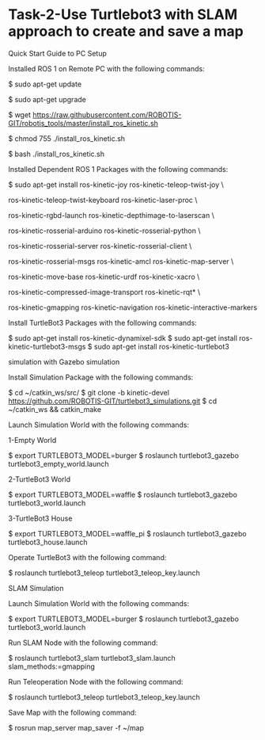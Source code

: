# Task-2-Use Turtlebot3 with SLAM approach to create and save a map

Quick Start Guide to PC Setup 

Installed ROS 1 on Remote PC with the following commands:

$ sudo apt-get update

$ sudo apt-get upgrade

$ wget https://raw.githubusercontent.com/ROBOTIS-GIT/robotis_tools/master/install_ros_kinetic.sh

$ chmod 755 ./install_ros_kinetic.sh 

$ bash ./install_ros_kinetic.sh

Installed Dependent ROS 1 Packages with the following commands:

$ sudo apt-get install ros-kinetic-joy ros-kinetic-teleop-twist-joy \

  ros-kinetic-teleop-twist-keyboard ros-kinetic-laser-proc \
  
  ros-kinetic-rgbd-launch ros-kinetic-depthimage-to-laserscan \
  
  ros-kinetic-rosserial-arduino ros-kinetic-rosserial-python \
  
  ros-kinetic-rosserial-server ros-kinetic-rosserial-client \
  
  ros-kinetic-rosserial-msgs ros-kinetic-amcl ros-kinetic-map-server \
  
  ros-kinetic-move-base ros-kinetic-urdf ros-kinetic-xacro \
  
  ros-kinetic-compressed-image-transport ros-kinetic-rqt* \
  
  ros-kinetic-gmapping ros-kinetic-navigation ros-kinetic-interactive-markers
  
  Install TurtleBot3 Packages with the following commands:
  
  $ sudo apt-get install ros-kinetic-dynamixel-sdk
$ sudo apt-get install ros-kinetic-turtlebot3-msgs
$ sudo apt-get install ros-kinetic-turtlebot3

simulation with Gazebo simulation

Install Simulation Package with the following commands:

$ cd ~/catkin_ws/src/
$ git clone -b kinetic-devel https://github.com/ROBOTIS-GIT/turtlebot3_simulations.git
$ cd ~/catkin_ws && catkin_make

Launch Simulation World with the following commands:

1-Empty World

$ export TURTLEBOT3_MODEL=burger
$ roslaunch turtlebot3_gazebo turtlebot3_empty_world.launch

2-TurtleBot3 World

$ export TURTLEBOT3_MODEL=waffle
$ roslaunch turtlebot3_gazebo turtlebot3_world.launch

3-TurtleBot3 House

$ export TURTLEBOT3_MODEL=waffle_pi
$ roslaunch turtlebot3_gazebo turtlebot3_house.launch

Operate TurtleBot3 with the following command:

$ roslaunch turtlebot3_teleop turtlebot3_teleop_key.launch

SLAM Simulation

Launch Simulation World with the following commands:

$ export TURTLEBOT3_MODEL=burger
$ roslaunch turtlebot3_gazebo turtlebot3_world.launch

Run SLAM Node with the following command:

$ roslaunch turtlebot3_slam turtlebot3_slam.launch slam_methods:=gmapping

Run Teleoperation Node with the following command:

$ roslaunch turtlebot3_teleop turtlebot3_teleop_key.launch

Save Map with the following command:

$ rosrun map_server map_saver -f ~/map
